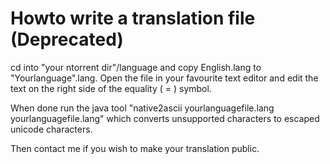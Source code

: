 # Howto write a translation file (Deprecated) #

cd into "your ntorrent dir"/language and copy English.lang to "Yourlanguage".lang. Open the file in your favourite text editor and edit the text on the right side of the equality ( = ) symbol.

When done run the java tool "native2ascii yourlanguagefile.lang yourlanguagefile.lang" which converts unsupported characters to escaped unicode characters.

Then contact me if you wish to make your translation public.